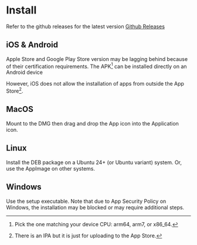# Install

Refer to the github releases for the latest version
[Github Releases](https://github.com/hhanh00/zcash-vote-server/releases)

## iOS & Android

Apple Store and Google Play Store version may be lagging behind
because of their certification requirements. The APK[^1]
can be installed directly on an Android device

However, iOS does not allow the installation of apps from outside
the App Store[^2].

## MacOS

Mount to the DMG then drag and drop the App icon into the Application icon.

## Linux

Install the DEB package on a Ubuntu 24+ (or Ubuntu variant) system.
Or, use the AppImage on other systems.

## Windows

Use the setup executable. Note that due to App Security Policy on Windows,
the installation may be blocked or may require additional steps.

[^1]: Pick the one matching your device CPU: arm64, arm7, or x86_64.
[^2]: There is an IPA but it is just for uploading to
the App Store.
